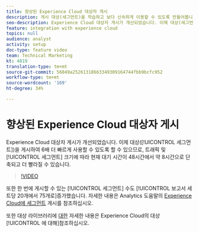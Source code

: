 ```yaml
---
title: 향상된 Experience Cloud 대상자 게시
description: 게시 대상(세그먼트)을 학습하고 보다 신속하게 이용할 수 있도록 만들어봅니다.
seo-description: Experience Cloud 대상자 게시가 개선되었습니다. 이제 대상(세그먼트)을 게시하여 6배 더 빠르게 사용할 수 있도록 할 수 있으므로, 트래픽 및 세그먼트 크기에 따라 현재 대기 시간이 48시간에서 약 8시간으로 단축되고 더 빨라질 수 있습니다.
feature: integration with experience cloud
topics: null
audience: analyst
activity: setup
doc-type: feature video
team: Technical Marketing
kt: 4819
translation-type: tm+mt
source-git-commit: 56049a25261318663349309164744fbb9bcfc952
workflow-type: tm+mt
source-wordcount: '169'
ht-degree: 34%

---
```



# 향상된 Experience Cloud 대상자 게시

Experience Cloud 대상자 게시가 개선되었습니다. 이제 대상([!UICONTROL 세그먼트])을 게시하여 6배 더 빠르게 사용할 수 있도록 할 수 있으므로, 트래픽 및 [!UICONTROL 세그먼트] 크기에 따라 현재 대기 시간이 48시간에서 약 8시간으로 단축되고 더 빨라질 수 있습니다.

>[!VIDEO](https://video.tv.adobe.com/v/32842/?quality=12)

또한 한 번에 게시할 수 있는 [!UICONTROL 세그먼트] 수도 [!UICONTROL 보고서 세트당 20개에서 75개로]증가했습니다.
자세한 내용은 Analytics 도움말의 [Experience Cloud에 세그먼트](https://docs.adobe.com/content/help/ko-KR/analytics/components/segmentation/segmentation-workflow/seg-publish.html) 게시를 참조하십시오.

또한 대상 라이브러리에 [대한](https://docs.adobe.com/content/help/ko-KR/core-services/interface/audiences/audience-library.html) 자세한 내용은 Experience Cloud의 대상 [!UICONTROL 에 대해]참조하십시오.
